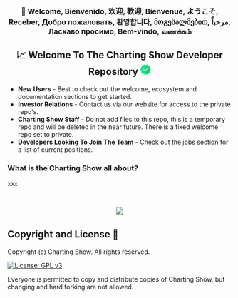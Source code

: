 <h3 align="center">👋 Welcome, Bienvenido, 欢迎, 歡迎, Bienvenue, ようこそ, Receber, Добро пожаловать, 환영합니다, მოგესალმებით, مرحباً, Ласкаво просимо, Bem-vindo, வணக்கம்</h2>

<h2 align="center">📈 Welcome To The Charting Show Developer Repository <img src="/assets/images/check.png" height="24" alt="Charting Show" /></h1>

* **New Users** - Best to check out the welcome, ecosystem and documentation sections to get started.
* **Investor Relations** - Contact us via our website for access to the private repo's.
* **Charting Show Staff** - Do not add files to this repo, this is a temporary repo and will be deleted in the near future. There is a fixed welcome repo set to private.
* **Developers Looking To Join The Team** - Check out the jobs section for a list of current positions.

<h3>What is the Charting Show all about?</h3>

xxx

<br>

<p align="center"><img src="https://github.com/chartingshow/.github/blob/master/assets/images/bitcoin-crypto.giff"></p>

## Copyright and License 📄

Copyright (c) Charting Show. All rights reserved.

[![License: GPL v3](https://img.shields.io/badge/License-GPLv3-blue.svg)](https://www.gnu.org/licenses/gpl-3.0)

Everyone is permitted to copy and distribute copies of Charting Show, but changing and hard forking are not allowed.
